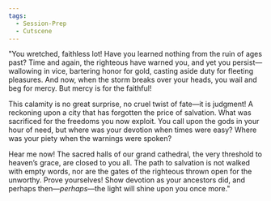 ```yaml
---
tags:
  - Session-Prep
  - Cutscene
---
```


"You wretched, faithless lot! Have you learned nothing from the ruin of ages past? 
Time and again, the righteous have warned you, and yet you persist—wallowing in vice, bartering honor for gold, casting aside duty for fleeting pleasures.
And now, when the storm breaks over your heads, you wail and beg for mercy. But mercy is for the faithful!

This calamity is no great surprise, no cruel twist of fate—it is judgment! A reckoning upon a city that has forgotten the price of salvation. What was sacrificed for the freedoms you now exploit. 
You call upon the gods in your hour of need, but where was your devotion when times were easy? Where was your piety when the warnings were spoken?

Hear me now! The sacred halls of our grand cathedral, the very threshold to heaven’s grace, are closed to you all. 
The path to salvation is not walked with empty words, nor are the gates of the righteous thrown open for the unworthy. 
Prove yourselves! Show devotion as your ancestors did, and perhaps then—_perhaps_—the light will shine upon you once more."